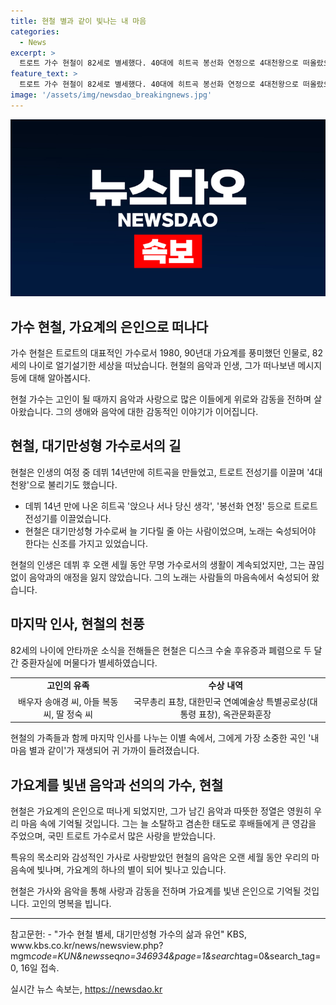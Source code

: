 ```yaml
---
title: 현철 별과 같이 빛나는 내 마음
categories:
  - News
excerpt: >
  트로트 가수 현철이 82세로 별세했다. 40대에 히트곡 봉선화 연정으로 4대천왕으로 떠올랐으며, 조용하고 친절한 모습으로 알려졌다. 4년 전 디스크 수술 후 유증과 폐렴으로 투병하던 중 별세했으며, 가족과 함께 마지막을 애도 받고 있다. 현철은 국민 트로트 가수로 인정받았으며, 대중교통을 이용하는 소탈한 모습으로도 유명했다.
feature_text: >
  트로트 가수 현철이 82세로 별세했다. 40대에 히트곡 봉선화 연정으로 4대천왕으로 떠올랐으며, 조용하고 친절한 모습으로 알려졌다. 4년 전 디스크 수술 후 유증과 폐렴으로 투병하던 중 별세했으며, 가족과 함께 마지막을 애도 받고 있다. 현철은 국민 트로트 가수로 인정받았으며, 대중교통을 이용하는 소탈한 모습으로도 유명했다.
image: '/assets/img/newsdao_breakingnews.jpg'
---
```


<p><img src="/assets/img/newsdao_breakingnews.jpg" alt="ontimetimes 속보" /></p>

<h2 data-ke-size="size26">가수 현철, 가요계의 은인으로 떠나다</h2>

<p>가수 현철은 트로트의 대표적인 가수로서 1980, 90년대 가요계를 풍미했던 인물로, 82세의 나이로 얼기설기한 세상을 떠났습니다. 현철의 음악과 인생, 그가 떠나보낸 메시지 등에 대해 알아봅시다. </p>

<p data-ke-size="size16">현철 가수는 고인이 될 때까지 음악과 사랑으로 많은 이들에게 위로와 감동을 전하며 살아왔습니다. 그의 생애와 음악에 대한 감동적인 이야기가 이어집니다.</p>

<h2 data-ke-size="size26">현철, 대기만성형 가수로서의 길</h2>

<p>현철은 인생의 여정 중 데뷔 14년만에 히트곡을 만들었고, 트로트 전성기를 이끌며 '4대 천왕'으로 불리기도 했습니다. </p>

<ul>
  <li>데뷔 14년 만에 나온 히트곡 '앉으나 서나 당신 생각', '봉선화 연정' 등으로 트로트 전성기를 이끌었습니다.</li>
  <li>현철은 대기만성형 가수로써 늘 기다릴 줄 아는 사람이었으며, 노래는 숙성되어야 한다는 신조를 가지고 있었습니다.</li>
</ul>

<p data-ke-size="size16">현철의 인생은 데뷔 후 오랜 세월 동안 무명 가수로서의 생활이 계속되었지만, 그는 끊임없이 음악과의 애정을 잃지 않았습니다. 그의 노래는 사람들의 마음속에서 숙성되어 왔습니다.</p>

<h2 data-ke-size="size26">마지막 인사, 현철의 천풍</h2>

<p>82세의 나이에 안타까운 소식을 전해들은 현철은 디스크 수술 후유증과 폐렴으로 두 달간 중환자실에 머물다가 별세하였습니다.</p>

<table>
  <tr>
    <td style="text-align: center; height: 17px;"><b>고인의 유족</b></td>
    <td style="text-align: center; height: 17px;"><b>수상 내역</b></td>
  </tr>
  <tr>
    <td style="text-align: center; height: 17px;">배우자 송애경 씨, 아들 복동 씨, 딸 정숙 씨</td>
    <td style="text-align: center; height: 17px;">국무총리 표창, 대한민국 연예예술상 특별공로상(대통령 표창), 옥관문화훈장</td>
  </tr>
</table>

<p data-ke-size="size16">현철의 가족들과 함께 마지막 인사를 나누는 이별 속에서, 그에게 가장 소중한 곡인 '내 마음 별과 같이'가 재생되어 귀 가까이 들려졌습니다.</p>

<h2 data-ke-size="size26">가요계를 빛낸 음악과 선의의 가수, 현철</h2>

<p>현철은 가요계의 은인으로 떠나게 되었지만, 그가 남긴 음악과 따뜻한 정열은 영원히 우리 마음 속에 기억될 것입니다. 그는 늘 소탈하고 겸손한 태도로 후배들에게 큰 영감을 주었으며, 국민 트로트 가수로서 많은 사랑을 받았습니다.</p>

<p data-ke-size="size16">특유의 목소리와 감성적인 가사로 사랑받았던 현철의 음악은 오랜 세월 동안 우리의 마음속에 빛나며, 가요계의 하나의 별이 되어 빛나고 있습니다.</p>

<p data-ke-size="size16">현철은 가사와 음악을 통해 사랑과 감동을 전하며 가요계를 빛낸 은인으로 기억될 것입니다. 고인의 명복을 빕니다.</p>

<hr>

<p>참고문헌:
- "가수 현철 별세, 대기만성형 가수의 삶과 유언" KBS, www.kbs.co.kr/news/newsview.php?mgm<em>code=KUN&amp;news</em>seq<em>no=346934&amp;page=1&amp;search</em>tag=0&amp;search_tag=0, 16일 접속.</p>
실시간 뉴스 속보는, <a href="https://newsdao.kr" rel="dofollow">https://newsdao.kr</a>


